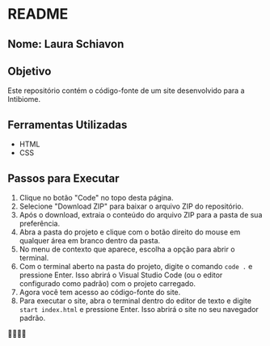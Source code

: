 # README

## Nome: Laura Schiavon

## Objetivo
Este repositório contém o código-fonte de um site desenvolvido para a Intibiome.

## Ferramentas Utilizadas
- HTML
- CSS

## Passos para Executar
1. Clique no botão "Code" no topo desta página.
2. Selecione "Download ZIP" para baixar o arquivo ZIP do repositório.
3. Após o download, extraia o conteúdo do arquivo ZIP para a pasta de sua preferência.
4. Abra a pasta do projeto e clique com o botão direito do mouse em qualquer área em branco dentro da pasta.
5. No menu de contexto que aparece, escolha a opção para abrir o terminal.
6. Com o terminal aberto na pasta do projeto, digite o comando `code .` e pressione Enter. Isso abrirá o Visual Studio Code (ou o editor configurado como padrão) com o projeto carregado.
7. Agora você tem acesso ao código-fonte do site.
8. Para executar o site, abra o terminal dentro do editor de texto e digite `start index.html` e pressione Enter. Isso abrirá o site no seu navegador padrão.

👩‍💻🚀✨
